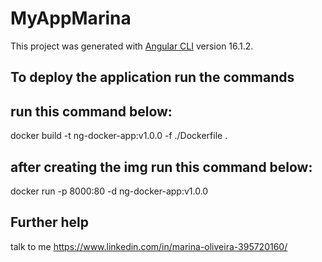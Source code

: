 # MyAppMarina

This project was generated with [Angular CLI](https://github.com/angular/angular-cli) version 16.1.2.


## To deploy the application run the commands

## run this command below:
docker build -t ng-docker-app:v1.0.0 -f ./Dockerfile .

## after creating the img run this command below:
docker run -p 8000:80 -d ng-docker-app:v1.0.0

## Further help

talk to me  https://www.linkedin.com/in/marina-oliveira-395720160/
